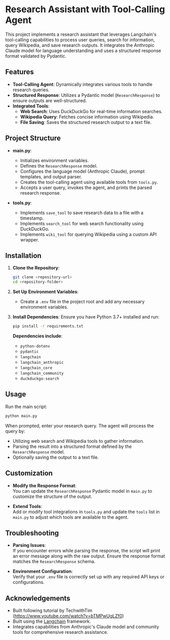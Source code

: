 # Research Assistant with Tool-Calling Agent

This project implements a research assistant that leverages Langchain's tool-calling capabilities to process user queries, search for information, query Wikipedia, and save research outputs. It integrates the Anthropic Claude model for language understanding and uses a structured response format validated by Pydantic.

## Features

- **Tool-Calling Agent**: Dynamically integrates various tools to handle research queries.
- **Structured Response**: Utilizes a Pydantic model (`ResearchResponse`) to ensure outputs are well-structured.
- **Integrated Tools**:
  - **Web Search**: Uses DuckDuckGo for real-time information searches.
  - **Wikipedia Query**: Fetches concise information using Wikipedia.
  - **File Saving**: Saves the structured research output to a text file.

## Project Structure

- **main.py**: 
  - Initializes environment variables.
  - Defines the `ResearchResponse` model.
  - Configures the language model (Anthropic Claude), prompt templates, and output parser.
  - Creates the tool-calling agent using available tools from `tools.py`.
  - Accepts a user query, invokes the agent, and prints the parsed research response.
  
- **tools.py**:
  - Implements `save_tool` to save research data to a file with a timestamp.
  - Implements `search_tool` for web search functionality using DuckDuckGo.
  - Implements `wiki_tool` for querying Wikipedia using a custom API wrapper.

## Installation

1. **Clone the Repository**:
   ```bash
   git clone <repository-url>
   cd <repository-folder>
   ```

2. **Set Up Environment Variables**:
   - Create a `.env` file in the project root and add any necessary environment variables.

3. **Install Dependencies**:
   Ensure you have Python 3.7+ installed and run:
   ```bash
   pip install -r requirements.txt
   ```
   **Dependencies include**:
   - `python-dotenv`
   - `pydantic`
   - `langchain`
   - `langchain_anthropic`
   - `langchain_core`
   - `langchain_community`
   - `duckduckgo-search`

## Usage

Run the main script:
```bash
python main.py
```
When prompted, enter your research query. The agent will process the query by:
- Utilizing web search and Wikipedia tools to gather information.
- Parsing the result into a structured format defined by the `ResearchResponse` model.
- Optionally saving the output to a text file.

## Customization

- **Modify the Response Format**:  
  You can update the `ResearchResponse` Pydantic model in `main.py` to customize the structure of the output.

- **Extend Tools**:  
  Add or modify tool integrations in `tools.py` and update the `tools` list in `main.py` to adjust which tools are available to the agent.

## Troubleshooting

- **Parsing Issues**:  
  If you encounter errors while parsing the response, the script will print an error message along with the raw output. Ensure the response format matches the `ResearchResponse` schema.

- **Environment Configuration**:  
  Verify that your `.env` file is correctly set up with any required API keys or configurations.

## Acknowledgements
- Built following tutorial by TechwithTim (https://www.youtube.com/watch?v=bTMPwUgLZf0)
- Built using the [Langchain](https://github.com/hwchase17/langchain) framework.
- Integrates capabilities from Anthropic's Claude model and community tools for comprehensive research assistance.
